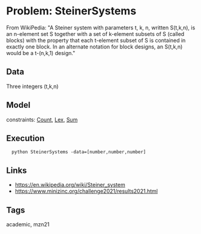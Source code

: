 # Problem: SteinerSystems

From WikiPedia: "A Steiner system with parameters t, k, n, written S(t,k,n), is an n-element set S
together with a set of k-element subsets of S (called blocks) with the property
that each t-element subset of S is contained in exactly one block.
In an alternate notation for block designs, an S(t,k,n) would be a t-(n,k,1) design."

## Data
  Three integers (t,k,n)

## Model
  constraints: [Count](https://pycsp.org/documentation/constraints/Count), [Lex](https://pycsp.org/documentation/constraints/Lex), [Sum](https://pycsp.org/documentation/constraints/Sum)

## Execution
```
  python SteinerSystems -data=[number,number,number]
```

## Links
  - https://en.wikipedia.org/wiki/Steiner_system
  - https://www.minizinc.org/challenge2021/results2021.html

## Tags
  academic, mzn21
